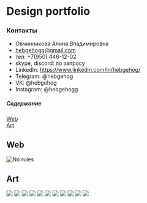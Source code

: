 # Design portfolio

### Контакты
- Овчинникова Алина Владимировна
- hebgehogg@gmail.com
- тел: +7(950) 446-12-02
- skype, discord: по запросу
- LinkedIn: https://www.linkedin.com/in/hebgehog/
- Telegram: @hebgehog
- VK: @hebgehog
- Instagram: @hebgehogg

##### Содержание 
[Web](#web)  
[Art](#art)  

<a name="web"><h2>Web</h2></a>
![No rules](https://github.com/hebgehogg/Profile/blob/main/Photos/No%20rules.png)

<a name="art"><h2>Art</h2></a>
![](https://github.com/hebgehogg/Profile/blob/main/Photos/frog.png)
![](https://github.com/hebgehogg/Profile/blob/main/Photos/fish.png)
![](https://github.com/hebgehogg/Profile/blob/main/Photos/art6.png)
![](https://github.com/hebgehogg/Profile/blob/main/Photos/art4.png)
![](https://github.com/hebgehogg/Profile/blob/main/Photos/art5.png)
![](https://github.com/hebgehogg/Profile/blob/main/Photos/Stay_Home.png)
![](https://github.com/hebgehogg/Profile/blob/main/Photos/black_hands.png)
![](https://github.com/hebgehogg/Profile/blob/main/Photos/white_hands.png)
![](https://github.com/hebgehogg/Profile/blob/main/Photos/art3.png)
![](https://github.com/hebgehogg/Profile/blob/main/Photos/art1.png)
![](https://github.com/hebgehogg/Profile/blob/main/Photos/art2.png)
